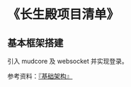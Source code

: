 # 《长生殿项目清单》

## 基本框架搭建

引入 mudcore 及 websocket 并实现登录。

参考资料：[『基础架构』](https://bbs.mud.ren/threads/67#comments)